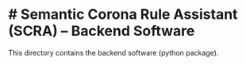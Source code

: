 # # Semantic Corona Rule Assistant (SCRA) – Backend Software

This directory contains the backend software (python package).
